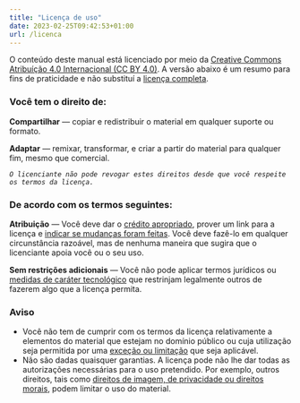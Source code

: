 ```yaml
---
title: "Licença de uso"
date: 2023-02-25T09:42:53+01:00
url: /licenca
---
```


O conteúdo deste manual está licenciado por meio da [Creative Commons Atribuíção 4.0 Internacional \(CC BY 4.0\)](https://creativecommons.org/licenses/by/4.0/deed.pt_BR). A versão abaixo é um resumo para fins de praticidade e não substituí a [licença completa](https://creativecommons.org/licenses/by/4.0/legalcode).

### Você tem o direito de:

**Compartilhar** — copiar e redistribuir o material em qualquer suporte ou formato.

**Adaptar** — remixar, transformar, e criar a partir do material para qualquer fim, mesmo que comercial.

_`O licenciante não pode revogar estes direitos desde que você respeite os termos da licença.`_

### De acordo com os termos seguintes:

**Atribuição** — Você deve dar o [crédito apropriado](https://creativecommons.org/licenses/by/4.0/deed.pt_BR#), prover um link para a licença e [indicar se mudanças foram feitas](https://creativecommons.org/licenses/by/4.0/deed.pt_BR#). Você deve fazê-lo em qualquer circunstância razoável, mas de nenhuma maneira que sugira que o licenciante apoia você ou o seu uso.

**Sem restrições adicionais** — Você não pode aplicar termos jurídicos ou [medidas de caráter tecnológico](https://creativecommons.org/licenses/by/4.0/deed.pt_BR#) que restrinjam legalmente outros de fazerem algo que a licença permita.

### Aviso

*  Você não tem de cumprir com os termos da licença relativamente a elementos do material que estejam no domínio público ou cuja utilização seja permitida por uma [exceção ou limitação](https://creativecommons.org/licenses/by/4.0/deed.pt_BR#) que seja aplicável.
*  Não são dadas quaisquer garantias. A licença pode não lhe dar todas as autorizações necessárias para o uso pretendido. Por exemplo, outros direitos, tais como [direitos de imagem, de privacidade ou direitos morais](https://creativecommons.org/licenses/by/4.0/deed.pt_BR#), podem limitar o uso do material.

